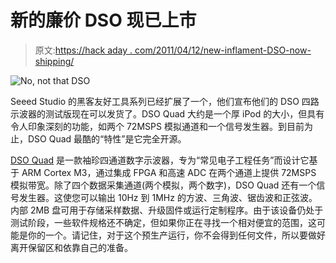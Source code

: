 # 新的廉价 DSO 现已上市

> 原文:[https://hack aday . com/2011/04/12/new-inflament-DSO-now-shipping/](https://hackaday.com/2011/04/12/new-inexpensive-dso-now-shipping/)

![](../Images/250127f58d019db6b4bf8c6a7993b631.png "No, not that DSO")

Seeed Studio 的黑客友好工具系列已经扩展了一个，他们宣布他们的 DSO 四路示波器的测试版现在可以发货了。DSO Quad 大约是一个厚 iPod 的大小，但具有令人印象深刻的功能，如两个 72MSPS 模拟通道和一个信号发生器。到目前为止，DSO Quad 最酷的“特性”是它完全开源。

[DSO Quad](http://www.seeedstudio.com/depot/preorder-dso-quad-beta-test-p-736.html?cPath=174) 是一款袖珍四通道数字示波器，专为“常见电子工程任务”而设计它基于 ARM Cortex M3，通过集成 FPGA 和高速 ADC 在两个通道上提供 72MSPS 模拟带宽。除了四个数据采集通道(两个模拟，两个数字)，DSO Quad 还有一个信号发生器。这使您可以输出 10Hz 到 1MHz 的方波、三角波、锯齿波和正弦波。内部 2MB 盘可用于存储采样数据、升级固件或运行定制程序。由于该设备仍处于测试阶段，一些软件规格还不确定，但如果你正在寻找一个相对便宜的范围，这可能是你的一个。请记住，对于这个预生产运行，你不会得到任何文件，所以要做好离开保留区和依靠自己的准备。